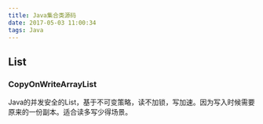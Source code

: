 ```yaml
---
title: Java集合类源码
date: 2017-05-03 11:00:34
tags: Java
---
```


## List

### CopyOnWriteArrayList

Java的并发安全的List，基于不可变策略，读不加锁，写加速。因为写入时候需要原来的一份副本。适合读多写少得场景。
